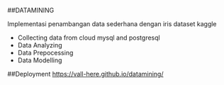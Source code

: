 ##DATAMINING 

Implementasi penambangan data sederhana dengan iris dataset kaggle

- Collecting data from cloud mysql and postgresql
- Data Analyzing
- Data Prepocessing
- Data Modelling

##Deployment
https://vall-here.github.io/datamining/
